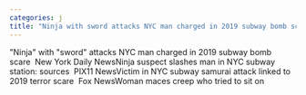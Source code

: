 ```yaml
---
categories: j
title: "Ninja with sword attacks NYC man charged in 2019 subway bomb scare  New York Daily News"
---
```

"Ninja" with "sword" attacks NYC man charged in 2019 subway bomb scare&nbsp;&nbsp;New York Daily NewsNinja suspect slashes man in NYC subway station: sources&nbsp;&nbsp;PIX11 NewsVictim in NYC subway samurai attack linked to 2019 terror scare&nbsp;&nbsp;Fox NewsWoman maces creep who tried to sit on 